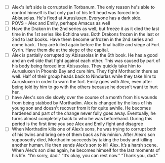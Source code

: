 - [ ] Alex's left side is corrupted in Torbanum. The only reason he's able to control himself is that only part of his left head was forced into Abisusolas. He's fixed at Aurusluxen. Everyone has a dark side.  
- [ ] POVS - Alex and Emily, perhaps Amacus as well  
- [ ] Have the Drakon in the 2nd series as well, but freeze it as it died the last time in the 1st series like Echidna was. Both Drakons frozen in the last or 2nd to last books. Have them become unfrozen in the 2nd series and come back. They are killed again before the final battle and siege at Fort Gyrin. Have them die at the siege of the capital.  
- [ ] Alex is partially corrupted by Abisusolas in the 6th book. He has a good and an evil side that fight against each other. This was caused by part of his body being forced into Abisusolas. They quickly take him to Aurusluxen in Phoenix Bay and cure him. They fight Morthadim there as well. Half of their group heads back to Nindurlas while they take him to Aurusluxen in order to warn the fort. Emily goes with Alex, even after being told by him to go with the others because he doesn't want to hurt her.  
- [ ] have Alex's son die slowly over the course of a month from his wounds from being stabbed by Morthadim. Alex is changed by the loss of his young son and doesn't recover from it for quite awhile. He becomes hardened and part of the change never fully goes away. Eventually, he turns almost completely back to who he was beforehand. During this period is the first time you see Alex and Emily fight and disagree  
- [ ] When Morthadim kills one of Alex’s sons, he was trying to corrupt both of his twins and bring one of them back as his minion. After Alex’s son supposedly died, Morthadim succeeds by taking the body and killing another human. He then sends Alex’s son to kill Alex. It’s a harsh scene. When Alex’s son dies again, he becomes himself for the last moments of his life. “I’m sorry, dad.” “It’s okay, you can rest now.” “Thank you, dad.”